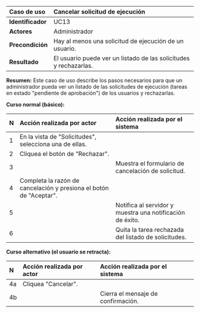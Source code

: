 | **Caso de uso**      | **Cancelar solicitud de ejecución** |
| :---        | :---        |
| **Identificador**      | UC13 |
| **Actores**      | Administrador |
| **Precondición**   | Hay al menos una solicitud de ejecución de un usuario. |
| **Resultado**   | El usuario puede ver un listado de las solicitudes y rechazarlas. |

**Resumen:**
Este caso de uso describe los pasos necesarios para que un administrador pueda ver un listado de las solicitudes de ejecución (tareas en estado "pendiente de aprobación") de los usuarios y rechazarlas.

**Curso normal (básico):**

| **N**      | **Acción realizada por actor** | **Acción realizada por el sistema** |
| :---        | :---        | :---        |
| 1      | En la vista de "Solicitudes", selecciona una de ellas. |  |
| 2      | Cliquea el botón de "Rechazar". |  |
| 3      |  | Muestra el formulario de cancelación de solicitud. |
| 4      | Completa la razón de cancelación y presiona el botón de "Aceptar". |  |
| 5      |  | Notifica al servidor y muestra una notificación de éxito. |
| 6      |  | Quita la tarea rechazada del listado de solicitudes. |

**Curso alternativo (el usuario se retracta):**

| **N**      | **Acción realizada por actor** | **Acción realizada por el sistema** |
| :---        | :---        | :---        |
| 4a      | Cliquea "Cancelar". |  |
| 4b      |  | Cierra el mensaje de confirmación. |
